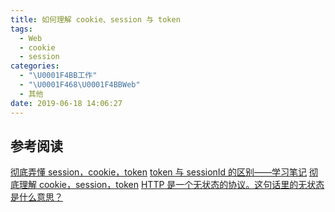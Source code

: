 ```yaml
---
title: 如何理解 cookie、session 与 token
tags:
  - Web
  - cookie
  - session
categories:
  - "\U0001F4BB工作"
  - "\U0001F468‍\U0001F4BBWeb"
  - 其他
date: 2019-06-18 14:06:27
---
```


## 参考阅读
[彻底弄懂 session，cookie，token](https://segmentfault.com/a/1190000017831088)
[token 与 sessionId 的区别——学习笔记](https://segmentfault.com/a/1190000015881055)
[彻底理解 cookie，session，token](https://www.liangzl.com/get-article-detail-16019.html)
[HTTP 是一个无状态的协议。这句话里的无状态是什么意思？](https://www.zhihu.com/question/23202402)